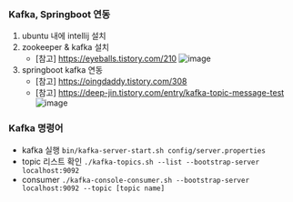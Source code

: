 ### Kafka, Springboot 연동
1. ubuntu 내에 intellij 설치
2. zookeeper & kafka 설치
    * [참고] https://eyeballs.tistory.com/210
    ![image](https://user-images.githubusercontent.com/46081043/157643553-78fb6361-ecbd-42b6-addc-b0e592c409c4.png)
3. springboot kafka 연동
    * [참고] https://oingdaddy.tistory.com/308
    * [참고] https://deep-jin.tistory.com/entry/kafka-topic-message-test 
    ![image](https://user-images.githubusercontent.com/46081043/157643733-5ad06f69-0512-442f-a450-c5b0e26733c1.png)


### Kafka 명령어
* kafka 실행
    ```bin/kafka-server-start.sh config/server.properties```
* topic 리스트 확인
    ```./kafka-topics.sh --list --bootstrap-server localhost:9092```
* consumer
    ```./kafka-console-consumer.sh --bootstrap-server localhost:9092 --topic [topic name]```